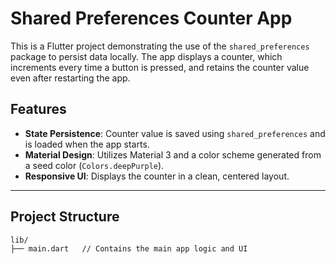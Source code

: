 # Shared Preferences Counter App

This is a Flutter project demonstrating the use of the `shared_preferences` package to persist data locally. The app displays a counter, which increments every time a button is pressed, and retains the counter value even after restarting the app.

## Features

- **State Persistence**: Counter value is saved using `shared_preferences` and is loaded when the app starts.
- **Material Design**: Utilizes Material 3 and a color scheme generated from a seed color (`Colors.deepPurple`).
- **Responsive UI**: Displays the counter in a clean, centered layout.

---

## Project Structure

```plaintext
lib/
├── main.dart   // Contains the main app logic and UI
